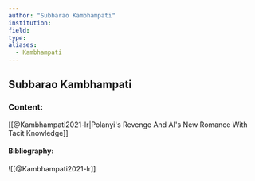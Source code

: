 ```yaml
---
author: "Subbarao Kambhampati"
institution:
field:
type:
aliases:
  - Kambhampati
---
```


## Subbarao Kambhampati

### Content:
[[@Kambhampati2021-lr|Polanyi's Revenge And AI's New Romance With Tacit Knowledge]]

#### Bibliography:

![[@Kambhampati2021-lr]]